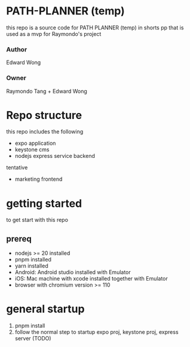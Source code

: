 # PATH-PLANNER (temp)

this repo is a source code for PATH PLANNER (temp) in shorts pp that is used as a mvp for Raymondo's project

### Author

Edward Wong

### Owner

Raymondo Tang + Edward Wong

# Repo structure

this repo includes the following

-   expo application
-   keystone cms
-   nodejs express service backend

tentative

-   marketing frontend

# getting started

to get start with this repo

## prereq

-   nodejs >= 20 installed
-   pnpm installed
-   yarn installed
-   Android: Android studio installed with Emulator
-   iOS: Mac machine with xcode installed together with Emulator
-   browser with chromium version >= 110

# general startup

1. pnpm install
2. follow the normal step to startup expo proj, keystone proj, express server (TODO)
